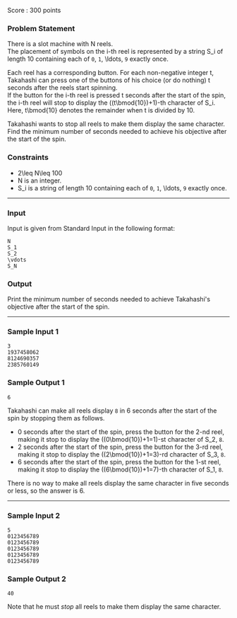 Score : 300 points

### Problem Statement

There is a slot machine with N reels.  
The placement of symbols on the i-th reel is represented by a string S\_i of length 10 containing each of `0`, `1`, \ldots, `9` exactly once.

Each reel has a corresponding button. For each non-negative integer t, Takahashi can press one of the buttons of his choice (or do nothing) t seconds after the reels start spinning.  
If the button for the i-th reel is pressed t seconds after the start of the spin, the i-th reel will stop to display the ((t\bmod{10})+1)-th character of S\_i.  
Here, t\bmod{10} denotes the remainder when t is divided by 10.

Takahashi wants to stop all reels to make them display the same character.  
Find the minimum number of seconds needed to achieve his objective after the start of the spin.

### Constraints

* 2\leq N\leq 100
* N is an integer.
* S\_i is a string of length 10 containing each of `0`, `1`, \ldots, `9` exactly once.

---

### Input

Input is given from Standard Input in the following format:

```
N
S_1
S_2
\vdots
S_N
```

### Output

Print the minimum number of seconds needed to achieve Takahashi's objective after the start of the spin.

---

### Sample Input 1

```
3
1937458062
8124690357
2385760149
```

### Sample Output 1

```
6
```

Takahashi can make all reels display `8` in 6 seconds after the start of the spin by stopping them as follows.

* 0 seconds after the start of the spin, press the button for the 2-nd reel, making it stop to display the ((0\bmod{10})+1=1)-st character of S\_2, `8`.
* 2 seconds after the start of the spin, press the button for the 3-rd reel, making it stop to display the ((2\bmod{10})+1=3)-rd character of S\_3, `8`.
* 6 seconds after the start of the spin, press the button for the 1-st reel, making it stop to display the ((6\bmod{10})+1=7)-th character of S\_1, `8`.

There is no way to make all reels display the same character in five seconds or less, so the answer is 6.

---

### Sample Input 2

```
5
0123456789
0123456789
0123456789
0123456789
0123456789
```

### Sample Output 2

```
40
```

Note that he must *stop* all reels to make them display the same character.
